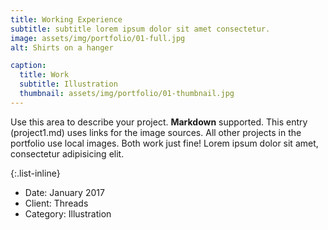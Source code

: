 ```yaml
---
title: Working Experience
subtitle: subtitle lorem ipsum dolor sit amet consectetur.
image: assets/img/portfolio/01-full.jpg
alt: Shirts on a hanger

caption:
  title: Work
  subtitle: Illustration
  thumbnail: assets/img/portfolio/01-thumbnail.jpg
---
```

Use this area to describe your project. **Markdown** supported. This entry (project1.md) uses links for the image sources. All other projects in the portfolio use local images. Both work just fine! Lorem ipsum dolor sit amet, consectetur adipisicing elit. 

{:.list-inline}
- Date: January 2017
- Client: Threads
- Category: Illustration

